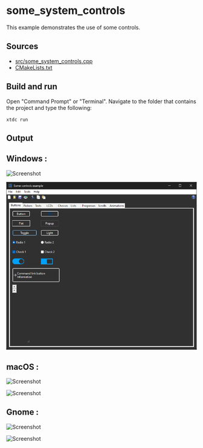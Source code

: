 # some_system_controls

This example demonstrates the use of some controls.

## Sources

* [src/some_system_controls.cpp](src/some_system_controls.cpp)
* [CMakeLists.txt](CMakeLists.txt)

## Build and run

Open "Command Prompt" or "Terminal". Navigate to the folder that contains the project and type the following:

```shell
xtdc run
```

## Output

## Windows :

![Screenshot](../../../../docs/pictures/examples/some_system_controls_w.png)

![Screenshot](../../../../docs/pictures/examples/some_system_controls_wd.png)

## macOS :

![Screenshot](../../../../docs/pictures/examples/some_system_controls_m.png)

![Screenshot](../../../../docs/pictures/examples/some_system_controls_md.png)

## Gnome :

![Screenshot](../../../../docs/pictures/examples/some_system_controls_g.png)

![Screenshot](../../../../docs/pictures/examples/some_system_controls_gd.png)
